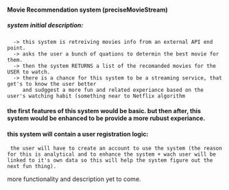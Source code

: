 #### Movie Recommendation system (preciseMovieStream)

##### system initial description:
      -> this system is retreiving movies info from an external API end point.
      -> asks the user a bunch of quations to determin the best movie for them.
      -> then the system RETURNS a list of the recomanded movies for the USER to watch.
      -> there is a chance for this system to be a streaming service, that get's to know the user better
      	 and sudggest a more fun and related experiance based on the user's watching habit (something near to Netflix algorithm
#### the first features of this system would be basic. but then after, this system would be enhanced to be provide a more rubust experiance.

#### this system will contain a user registration logic:
     the user will have to create an account to use the system (the reason for this is analytical and to enhance the system + wach user will be linked to it's own data so this will help the system figure out the next fun thing).

more functionality and description yet to come.
